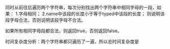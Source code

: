 同时从前往后遍历两个字符串，每次分别找出两个字符串中相同字母的一段，如果：
1.字母相同；
2.name中该段的长度小于等于typed中该段的长度；
则说明该段字母合法，否则说明该段字母不合法。

如果所有相同字母段都合法，则返回true，否则返回false。

时间复杂度分析：两个字符串都只遍历了一遍，所以总时间复杂度是 
